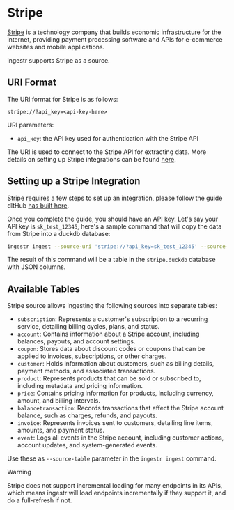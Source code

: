 # Stripe

[Stripe](https://www.stripe.com/) is a technology company that builds economic infrastructure for the internet, providing payment processing software and APIs for e-commerce websites and mobile applications.

ingestr supports Stripe as a source.

## URI Format

The URI format for Stripe is as follows:

```plaintext
stripe://?api_key=<api-key-here>
```

URI parameters:

- `api_key`: the API key used for authentication with the Stripe API

The URI is used to connect to the Stripe API for extracting data. More details on setting up Stripe integrations can be found [here](https://stripe.com/docs/api).

## Setting up a Stripe Integration

Stripe requires a few steps to set up an integration, please follow the guide dltHub [has built here](https://dlthub.com/docs/dlt-ecosystem/verified-sources/stripe#setup-guide).

Once you complete the guide, you should have an API key. Let's say your API key is `sk_test_12345`, here's a sample command that will copy the data from Stripe into a duckdb database:

```sh
ingestr ingest --source-uri 'stripe://?api_key=sk_test_12345' --source-table 'charges' --dest-uri duckdb:///stripe.duckdb --dest-table 'stripe.charges'
```

The result of this command will be a table in the `stripe.duckdb` database with JSON columns.

## Available Tables

Stripe source allows ingesting the following sources into separate tables:

- `subscription`: Represents a customer's subscription to a recurring service, detailing billing cycles, plans, and status.
- `account`: Contains information about a Stripe account, including balances, payouts, and account settings.
- `coupon`: Stores data about discount codes or coupons that can be applied to invoices, subscriptions, or other charges.
- `customer`: Holds information about customers, such as billing details, payment methods, and associated transactions.
- `product`: Represents products that can be sold or subscribed to, including metadata and pricing information.
- `price`: Contains pricing information for products, including currency, amount, and billing intervals.
- `balancetransaction`: Records transactions that affect the Stripe account balance, such as charges, refunds, and payouts.
- `invoice`: Represents invoices sent to customers, detailing line items, amounts, and payment status.
- `event`: Logs all events in the Stripe account, including customer actions, account updates, and system-generated events.

Use these as `--source-table` parameter in the `ingestr ingest` command.

> [!WARNING]
> Stripe does not support incremental loading for many endpoints in its APIs, which means ingestr will load endpoints incrementally if they support it, and do a full-refresh if not.
